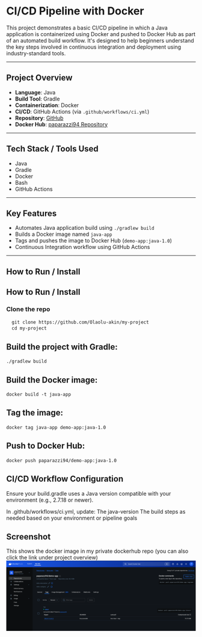 # CI/CD Pipeline with Docker

This project demonstrates a basic CI/CD pipeline in which a Java application is containerized using Docker and pushed to Docker Hub as part of an automated build workflow. It's designed to help beginners understand the key steps involved in continuous integration and deployment using industry-standard tools.

---

## Project Overview

- **Language**: Java  
- **Build Tool**: Gradle  
- **Containerization**: Docker  
- **CI/CD**: GitHub Actions (via `.github/workflows/ci.yml`)  
- **Repository**: [GitHub](https://github.com/Olaolu-akin/my-project)  
- **Docker Hub**: [paparazzi94 Repository](https://hub.docker.com/repositories/paparazzi94)

---

## Tech Stack / Tools Used

- Java  
- Gradle  
- Docker  
- Bash  
- GitHub Actions

---

## Key Features

- Automates Java application build using `./gradlew build`
- Builds a Docker image named `java-app`
- Tags and pushes the image to Docker Hub (`demo-app:java-1.0`)
- Continuous Integration workflow using GitHub Actions

---

## How to Run / Install

## How to Run / Install
   ### Clone the repo
      git clone https://github.com/Olaolu-akin/my-project
      cd my-project

## Build the project with Gradle:
    ./gradlew build
## Build the Docker image:
    docker build -t java-app
## Tag the image:
    docker tag java-app demo-app:java-1.0
## Push to Docker Hub:
    docker push paparazzi94/demo-app:java-1.0

## CI/CD Workflow Configuration
Ensure your build.gradle uses a Java version compatible with your environment (e.g., 2.7.18 or newer).

In .github/workflows/ci.yml, update:
    The java-version
    The build steps as needed based on your environment or pipeline goals

## Screenshot
This shows the docker image in my private dockerhub repo (you can also click the link under project overview)
![App Screenshot](Images/Docker_screenshot.png)